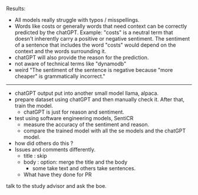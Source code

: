 Results: 

- All models really struggle with typos / misspellings.
- Words like costs or generally words that need context can be correctly predicted by the chatGPT.
Example: "costs" is a neutral term that doesn't inherently carry a positive or negative sentiment. The sentiment of a sentence that includes the word "costs" would depend on the context and the words surrounding it.
- chatGPT will also provide the reason for the prediction.
- not aware of technical terms like "dynamodb"
- weird "The sentiment of the sentence is negative because "more cheaper" is grammatically incorrect."


----


- chatGPT output put into another small model llama, alpaca.
- prepare dataset using chatGPT and then manually check it. After that, train the model.
  - chatGPT is just for reason and sentiment.
- test using software engineering models, SentiCR 
  - measure the accuracy of the sentiment and reason.
  - compare the trained model with all the se models and the chatGPT model.
- how did others do this ?
- Issues and comments differently. 
  - title : skip
  - body : option: merge the title and the body
    - some take text and others take sentences.
  - What have they done for PR

talk to the study advisor and ask the boe.
